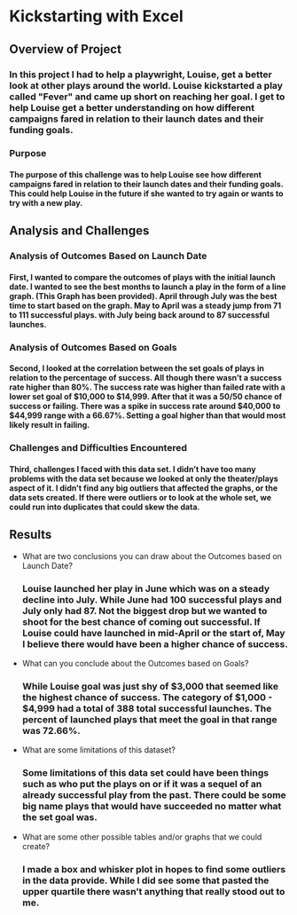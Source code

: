 # Kickstarting with Excel

## Overview of Project
  ### In this project I had to help a playwright, Louise, get a better look at other plays around the world. Louise kickstarted a play called "Fever" and came up short on reaching her goal. I get to help Louise get a better understanding on how different campaigns fared in relation to their launch dates and their funding goals.

### Purpose
  #### The purpose of this challenge was to help Louise see how different campaigns fared in relation to their launch dates and their funding goals. This could help Louise in the future if she wanted to try again or wants to try with a new play. 

## Analysis and Challenges

### Analysis of Outcomes Based on Launch Date
#### First, I wanted to compare the outcomes of plays with the initial launch date. I wanted to see the best months to launch a play in the form of a line graph. (This Graph has been provided). April through July was the best time to start based on the graph. May to April was a steady jump from 71 to 111 successful plays. with July being back around to 87 successful launches.

### Analysis of Outcomes Based on Goals
  #### Second, I looked at the correlation between the set goals of plays in relation to the percentage of success. All though there wasn’t a success rate higher than 80%. The success rate was higher than failed rate with a lower set goal of $10,000 to $14,999. After that it was a 50/50 chance of success or failing. There was a spike in success rate around $40,000 to $44,999 range with a 66.67%. Setting a goal higher than that would most likely result in failing.

### Challenges and Difficulties Encountered
  #### Third, challenges I faced with this data set. I didn’t have too many problems with the data set because we looked at only the theater/plays aspect of it. I didn’t find any big outliers that affected the graphs, or the data sets created. If there were outliers or to look at the whole set, we could run into duplicates that could skew the data.

## Results

- What are two conclusions you can draw about the Outcomes based on Launch Date?
  ### Louise launched her play in June which was on a steady decline into July. While June had 100 successful plays and July only had 87. Not the biggest drop but we wanted to shoot for the best chance of coming out successful. If Louise could have launched in mid-April or the start of, May I believe there would have been a higher chance of success.
- What can you conclude about the Outcomes based on Goals?
  ### While Louise goal was just shy of $3,000 that seemed like the highest chance of success. The category of $1,000 - $4,999 had a total of 388 total successful launches. The percent of launched plays that meet the goal in that range was 72.66%. 
- What are some limitations of this dataset?
  ### Some limitations of this data set could have been things such as who put the plays on or if it was a sequel of an already successful play from the past. There could be some big name plays that would have succeeded no matter what the set goal was.
- What are some other possible tables and/or graphs that we could create?
  ### I made a box and whisker plot in hopes to find some outliers in the data provide. While I did see some that pasted the upper quartile there wasn’t anything that really stood out to me.
